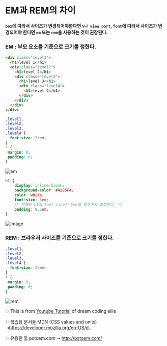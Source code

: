 EM과 REM의 차이
===

#### `box`에 따라서 사이즈가 변경되어야한다면 `%나 view port`, `font`에 따라서 사이즈가 변경되어야 한다면 `em` 또는 `rem`을 사용하는 것이 권장된다.

### EM : 부모 요소를 기준으로 크기를 정한다.
```html
<div class="level1">
  <h1>level 1</h1>
  <div class="level2">
    <h1>level 2</h1>
    <div class="level3">
      <h1>level 3</h1>
      <div class="level4">
        <h1>level 4</h1>
      </div>
    </div>
  </div>
</div>
```
```css
.level1,
.level2,
.level3,
.level4 {
  font-size: 2rem;
}
* {
 margin: 0;
 padding: 0;
}
```
![em](https://user-images.githubusercontent.com/43127789/100442963-37b5ab80-30ec-11eb-8afb-b8ce273041d1.PNG)

```css
h1 {
    display: inline-block;
    background-color: #4285F4;
    color: white;
    font-size: 5em;
    /* 부모인 h1의 font-size인 5em에 맞추어서 결정된다. */
    padding: 0.5em;
}
```
![image](https://user-images.githubusercontent.com/43127789/100445377-59189680-30f0-11eb-9ca9-162589133554.png)

### REM : 브라우저 사이즈를 기준으로 크기를 정한다.

```css
.level1,
.level2,
.level3,
.level4 {
  font-size: 2rem;
}
* {
 margin: 0;
 padding: 0;
}
```
![rem](https://user-images.githubusercontent.com/43127789/100442517-844cb700-30eb-11eb-8913-b82441c4156e.PNG)

✨ This is from [Youtube Tutorial](https://www.youtube.com/watch?v=xWMKz9NCD0k) of dream coding ellie

✨ 복습용 문서들
MDN (CSS values and units) ⇢https://developer.mozilla.org/en-US/d...

✨ 유용한 툴
pxtoem.com ⇢ http://pxtoem.com/
